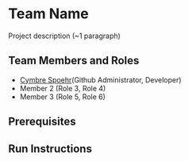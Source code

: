 # Team Name

Project description (~1 paragraph)

## Team Members and Roles

* [Cymbre Spoehr](https://github.com/cymbre1/CIS350-HW2-Spoehr)(Github Administrator, Developer)
* Member 2 (Role 3, Role 4)
* Member 3 (Role 5, Role 6)

## Prerequisites

## Run Instructions
